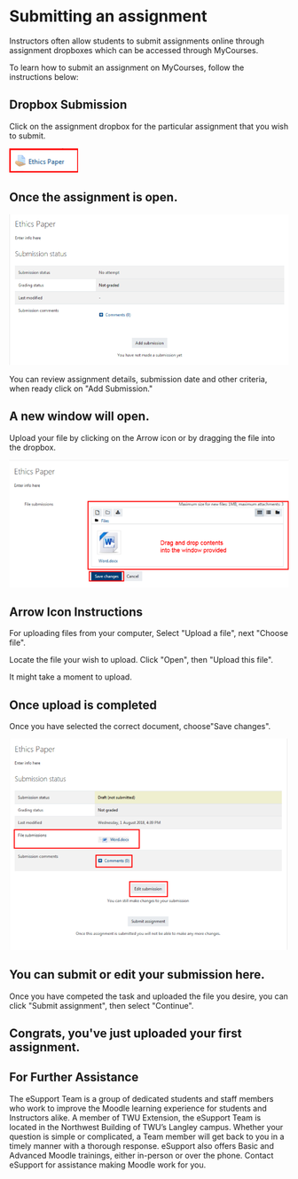 # Submitting an assignment

Instructors often allow students to submit assignments online through assignment dropboxes which can be accessed through MyCourses.

To learn how to submit an assignment on MyCourses, follow the instructions below:

## Dropbox Submission

Click on the assignment dropbox for the particular assignment that you wish to submit.

![](../.gitbook/assets/submit-assignment-1.png)

## Once the assignment is open.

![](../.gitbook/assets/submit-assignment-2.png)

You can review assignment details, submission date and other criteria, when ready click on "Add Submission."

## A new window will open.

Upload your file by clicking on the Arrow icon or by dragging the file into the dropbox.

![](../.gitbook/assets/submit-assignment-3.png)

## Arrow Icon Instructions

For uploading files from your computer, Select "Upload a file", next "Choose file".

Locate the file your wish to upload. Click "Open", then "Upload this file".

It might take a moment to upload.

## Once upload is completed

Once you have selected the correct document, choose"Save changes".

![](../.gitbook/assets/submit-assignment-4.png)

## You can submit or edit your submission here.

Once you have competed the task and uploaded the file you desire, you can click "Submit assignment", then select "Continue".

## Congrats, you've just uploaded your first assignment.

## For Further Assistance

The eSupport Team is a group of dedicated students and staff members who work to improve the Moodle learning experience for students and Instructors alike. A member of TWU Extension, the eSupport Team is located in the Northwest Building of TWU’s Langley campus. Whether your question is simple or complicated, a Team member will get back to you in a timely manner with a thorough response. eSupport also offers Basic and Advanced Moodle trainings, either in-person or over the phone. Contact eSupport for assistance making Moodle work for you.

